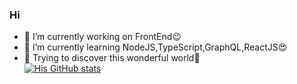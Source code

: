 ### Hi

- 🔭 I’m currently working on FrontEnd😉
- 🌱 I’m currently learning NodeJS,TypeScript,GraphQL,ReactJS😍
- 🌈 Trying to discover this wonderful world🥰    
[![His GitHub stats](https://github-readme-stats.vercel.app/api?username=waakemeup&theme=tokyonight&count_private=true)](https://github.com/anuraghazra/github-readme-stats) 
  
